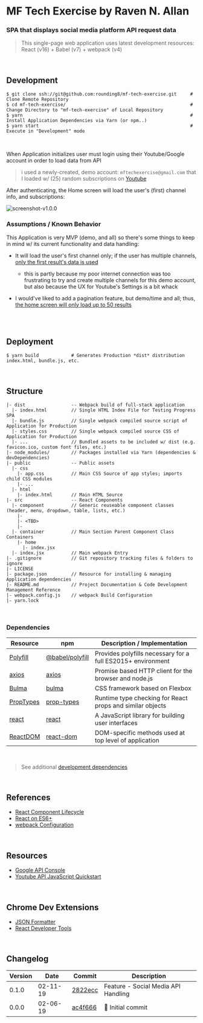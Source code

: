 
# MF Tech Exercise by Raven N. Allan

### SPA that displays social media platform API request data

> This single-page web application uses latest development resources: React (v16) + Babel (v7) + webpack (v4)

<br>

## Development

```
$ git clone ssh://git@github.com:rounding8/mf-tech-exercise.git     # Clone Remote Repository
$ cd mf-tech-exercise/                                              # Change Directory to "mf-tech-exercise" of Local Repository
$ yarn                                                              # Install Application Dependencies via Yarn (or npm..)
$ yarn start                                                        # Execute in "Development" mode
```

<br>

When Application initializes user must login using their Youtube/Google account in order to load data from API

> i used a newly-created, demo account: `mftechexercise@gmail.com` that I loaded w/ (25) random subscriptions on [Youtube](https://youtube.com)

After authenticating, the Home screen will load the user's (first) channel info, and subscriptions:

![screenshot-v1.0.0](https://github.com/rounding8/mf-tech-exercise/blob/master/docs/screenshot-v1.0.0.jpg)

### Assumptions / Known Behavior

This Application is very MVP (demo, and all) so there's some things to keep in mind w/ its current functionality and data handling:

- It will load the user's first channel only; if the user has multiple channels, [only the first result's data is used](https://github.com/rounding8/mf-tech-exercise/blob/master/src/container/home/index.jsx#L89)
  - this is partly because my poor internet connection was too frustrating to try and create multiple channels for this demo account, but also because the UX for Youtube's Settings is a bit whack

- I would've liked to add a pagination feature, but demo/time and all; thus, [the home screen will only load up to 50 results](https://github.com/rounding8/mf-tech-exercise/blob/master/src/container/home/index.jsx#L114)

<br>
<br>

## Deployment

```
$ yarn build            # Generates Production *dist* distribution index.html, bundle.js, etc.
```

<br>

## Structure

```
|- dist                 -- Webpack build of full-stack application
  |- index.html         // Single HTML Index File for Testing Progress SPA
  |- bundle.js          // Single webpack compiled source script of Application for Production
  |- styles.css         // Single webpack compiled source CSS of Application for Production
  |- ...                // Bundled assets to be included w/ dist (e.g. favicon.ico, custom font files, etc.)
|- node_modules/        // Packages installed via Yarn (dependencies & devDependencies)
|- public               -- Public assets
  |- css
    |- app.css          // Main CSS Source of app styles; imports child CSS modules
    |- ...
  |- html
    |- index.html       // Main HTML Source
|- src                  -- React Components
  |- component          // Generic reuseable component classes (header, menu, dropdown, table, lists, etc.)
    |- 
    |- <TBD>
    |- 
  |- container          // Main Section Parent Component Class Containers
    |- home
      |- index.jsx
  |- index.jsx          // Main webpack Entry
|- .gitignore           // Git repository tracking files & folders to ignore
|- LICENSE
|- package.json         // Resource for installing & managing Application dependencies
|- README.md            // Project Documentation & Code Development Management Reference
|- webpack.config.js    // webpack Build Configuration
|- yarn.lock
```

<br>

### Dependencies

| Resource                                                               | npm                                                              | Description / Implementation                                |
|------------------------------------------------------------------------|------------------------------------------------------------------|-------------------------------------------------------------|
| [Polyfill](https://babeljs.io/docs/usage/polyfill)                     | [@babel/polyfill](https://www.npmjs.com/package/@babel/polyfill) | Provides polyfills necessary for a full ES2015+ environment |
| [axios](https://github.com/axios/axios)                                | [axios](https://www.npmjs.com/package/axios)                     | Promise based HTTP client for the browser and node.js       |
| [Bulma](https://bulma.io)                                              | [bulma](https://www.npmjs.com/package/bulma)                     | CSS framework based on Flexbox                              |
| [PropTypes](https://reactjs.org/docs/typechecking-with-proptypes.html) | [prop-types](https://www.npmjs.com/package/prop-types)           | Runtime type checking for React props and similar objects   |
| [react](https://reactjs.org)                                           | [react](https://www.npmjs.com/package/react)                     | A JavaScript library for building user interfaces           |
| [ReactDOM](https://reactjs.org/docs/react-dom.html)                    | [react-dom](https://www.npmjs.com/package/react-dom)             | DOM-specific methods used at top level of application       |

<br>

> See additional [development dependencies](https://github.com/rounding8/mf-tech-exercise/blob/master/package.json#L31-L42)

<br>

## References

* [React Component Lifecycle](https://reactjs.org/docs/react-component.html#the-component-lifecycle)
* [React on ES6+](https://babeljs.io/blog/2015/06/07/react-on-es6-plus)
* [webpack Configuration](https://webpack.js.org/configuration)

<br>

## Resources

* [Google API Console](https://console.developers.google.com)
* [Youtube API JavaScript Quickstart](https://developers.google.com/youtube/v3/quickstart/js)

<br>

## Chrome Dev Extensions

* [JSON Formatter](https://chrome.google.com/webstore/detail/json-formatter/bcjindcccaagfpapjjmafapmmgkkhgoa)
* [React Developer Tools](https://chrome.google.com/webstore/detail/react-developer-tools/fmkadmapgofadopljbjfkapdkoienihi)

<br>

## Changelog

| Version | Date     | Commit                                                                                                   | Description |
|---------|----------|----------------------------------------------------------------------------------------------------------|-------------|
| 0.1.0   | 02-11-19 | [2822ecc](https://github.com/rounding8/mf-tech-exercise/commit/2822ecc7cb451f54ed55f73b5ab627950e0b12c7) | Feature - Social Media API Handling |
| 0.0.0   | 02-06-19 | [ac4f666](https://github.com/rounding8/mf-tech-exercise/commit/ac4f666f49ce797ebe83d68b68d524069bb29f75) | 🎉  Initial commit |

